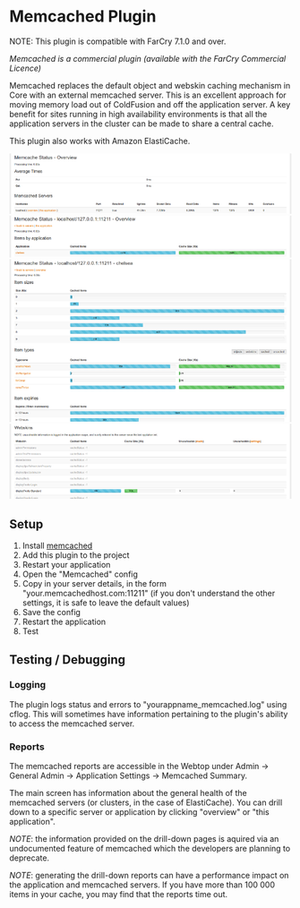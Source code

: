 # Memcached Plugin

NOTE: This plugin is compatible with FarCry 7.1.0 and over.

*Memcached is a commercial plugin (available with the FarCry Commercial Licence)*

Memcached replaces the default object and webskin caching mechanism in Core with 
an external memcached server. This is an excellent approach for moving memory load 
out of ColdFusion and off the application server. A key benefit for sites running 
in high availability environments is that all the application servers in the 
cluster can be made to share a central cache.

This plugin also works with Amazon ElastiCache.

![Server overview](install/screenshot_servers.png?raw=true "Server overview")
![Server breakdown](install/screenshot_server.png?raw=true "Server breakdown")
![Application breakdown](install/screenshot_application.png?raw=true "Application breakdown")
![Type breakdown](install/screenshot_type.png?raw=true "Type breakdown")

## Setup

1. Install [memcached][1]
2. Add this plugin to the project
3. Restart your application
4. Open the "Memcached" config
5. Copy in your server details, in the form "your.memcachedhost.com:11211" (if you 
   don't understand the other settings, it is safe to leave the default values)
6. Save the config
7. Restart the application
8. Test

## Testing / Debugging

### Logging

The plugin logs status and errors to "yourappname_memcached.log" using cflog. This 
will sometimes have information pertaining to the plugin's ability to access the 
memcached server.

### Reports

The memcached reports are accessible in the Webtop under Admin -> General Admin ->
Application Settings -> Memcached Summary.

The main screen has information about the general health of the memcached servers 
(or clusters, in the case of ElastiCache). You can drill down to a specific server 
or application by clicking "overview" or "this application".

*NOTE*: the information provided on the drill-down pages is aquired via an undocumented
feature of memcached which the developers are planning to deprecate.

*NOTE*: generating the drill-down reports can have a performance impact on the
application and memcached servers. If you have more than 100 000 items in your cache,
you may find that the reports time out.


[1]: http://memcached.org/